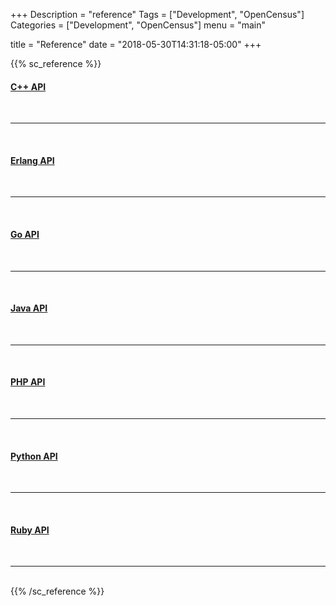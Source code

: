 +++
Description = "reference"
Tags = ["Development", "OpenCensus"]
Categories = ["Development", "OpenCensus"]
menu = "main"

title = "Reference"
date = "2018-05-30T14:31:18-05:00"
+++

{{% sc_reference %}}
&nbsp;  

#### [C++ API](https://github.com/census-instrumentation/opencensus-cpp)
&nbsp;  

---
&nbsp;  
#### [Erlang API](https://hexdocs.pm/opencensus/0.3.1/)
&nbsp;  

---
&nbsp;  
#### [Go API](https://godoc.org/go.opencensus.io)
&nbsp;  

---
&nbsp;  
#### [Java API](https://www.javadoc.io/doc/io.opencensus/opencensus-api)
&nbsp;  

---
&nbsp;  
#### [PHP API](https://packagist.org/packages/opencensus/opencensus)
&nbsp;  

---
&nbsp;  
#### [Python API](https://census-instrumentation.github.io/opencensus-python/trace/api/index.html)
&nbsp;  

---
&nbsp;  
#### [Ruby API](http://www.rubydoc.info/gems/opencensus)
&nbsp;  

---
&nbsp;  
{{% /sc_reference %}}